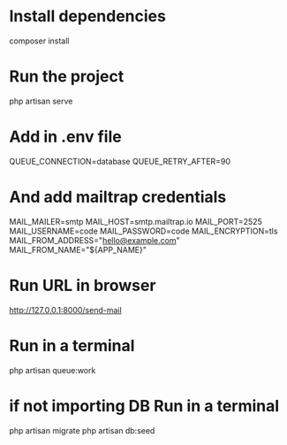 
# Install dependencies
composer install

# Run the project
php artisan serve

# Add in .env file 
QUEUE_CONNECTION=database
QUEUE_RETRY_AFTER=90

# And add mailtrap credentials
MAIL_MAILER=smtp
MAIL_HOST=smtp.mailtrap.io
MAIL_PORT=2525
MAIL_USERNAME=code
MAIL_PASSWORD=code 
MAIL_ENCRYPTION=tls
MAIL_FROM_ADDRESS="hello@example.com"
MAIL_FROM_NAME="${APP_NAME}" 

# Run URL in browser 
http://127.0.0.1:8000/send-mail

# Run in a terminal
php artisan queue:work

# if not importing DB Run in a terminal
php artisan migrate
php artisan db:seed
